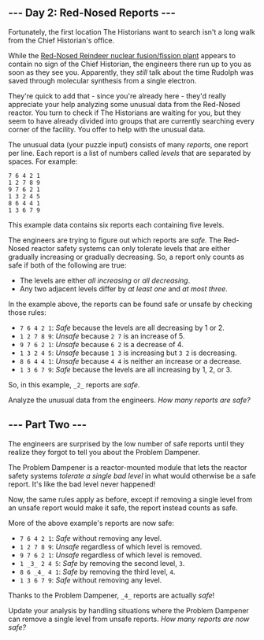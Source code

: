 \--- Day 2: Red-Nosed Reports ---
---------------------------------

Fortunately, the first location The Historians want to search isn't a long walk from the Chief Historian's office.

While the [Red-Nosed Reindeer nuclear fusion/fission plant](/2015/day/19) appears to contain no sign of the Chief Historian, the engineers there run up to you as soon as they see you. Apparently, they _still_ talk about the time Rudolph was saved through molecular synthesis from a single electron.

They're quick to add that - since you're already here - they'd really appreciate your help analyzing some unusual data from the Red-Nosed reactor. You turn to check if The Historians are waiting for you, but they seem to have already divided into groups that are currently searching every corner of the facility. You offer to help with the unusual data.

The unusual data (your puzzle input) consists of many _reports_, one report per line. Each report is a list of numbers called _levels_ that are separated by spaces. For example:

    7 6 4 2 1
    1 2 7 8 9
    9 7 6 2 1
    1 3 2 4 5
    8 6 4 4 1
    1 3 6 7 9
    

This example data contains six reports each containing five levels.

The engineers are trying to figure out which reports are _safe_. The Red-Nosed reactor safety systems can only tolerate levels that are either gradually increasing or gradually decreasing. So, a report only counts as safe if both of the following are true:

*   The levels are either _all increasing_ or _all decreasing_.
*   Any two adjacent levels differ by _at least one_ and _at most three_.

In the example above, the reports can be found safe or unsafe by checking those rules:

*   `7 6 4 2 1`: _Safe_ because the levels are all decreasing by 1 or 2.
*   `1 2 7 8 9`: _Unsafe_ because `2 7` is an increase of 5.
*   `9 7 6 2 1`: _Unsafe_ because `6 2` is a decrease of 4.
*   `1 3 2 4 5`: _Unsafe_ because `1 3` is increasing but `3 2` is decreasing.
*   `8 6 4 4 1`: _Unsafe_ because `4 4` is neither an increase or a decrease.
*   `1 3 6 7 9`: _Safe_ because the levels are all increasing by 1, 2, or 3.

So, in this example, `_2_` reports are _safe_.

Analyze the unusual data from the engineers. _How many reports are safe?_

\--- Part Two ---
-----------------

The engineers are surprised by the low number of safe reports until they realize they forgot to tell you about the Problem Dampener.

The Problem Dampener is a reactor-mounted module that lets the reactor safety systems _tolerate a single bad level_ in what would otherwise be a safe report. It's like the bad level never happened!

Now, the same rules apply as before, except if removing a single level from an unsafe report would make it safe, the report instead counts as safe.

More of the above example's reports are now safe:

*   `7 6 4 2 1`: _Safe_ without removing any level.
*   `1 2 7 8 9`: _Unsafe_ regardless of which level is removed.
*   `9 7 6 2 1`: _Unsafe_ regardless of which level is removed.
*   `1 _3_ 2 4 5`: _Safe_ by removing the second level, `3`.
*   `8 6 _4_ 4 1`: _Safe_ by removing the third level, `4`.
*   `1 3 6 7 9`: _Safe_ without removing any level.

Thanks to the Problem Dampener, `_4_` reports are actually _safe_!

Update your analysis by handling situations where the Problem Dampener can remove a single level from unsafe reports. _How many reports are now safe?_